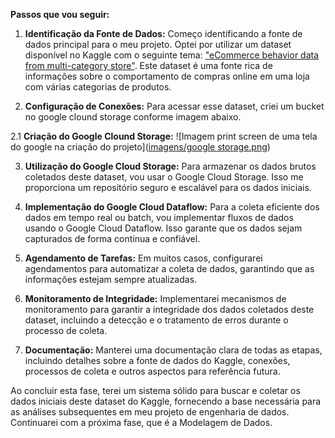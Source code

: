 **Passos que vou seguir:**

1. **Identificação da Fonte de Dados:** Começo identificando a fonte de dados principal para o meu projeto. Optei por utilizar um dataset disponível no Kaggle com o seguinte tema: ["eCommerce behavior data from multi-category store"](https://www.kaggle.com/datasets/mkechinov/ecommerce-behavior-data-from-multi-category-store). Este dataset é uma fonte rica de informações sobre o comportamento de compras online em uma loja com várias categorias de produtos.

2. **Configuração de Conexões:** Para acessar esse dataset, criei um bucket no google clound storage conforme imagem abaixo. 

2.1 **Criação do Google Clound Storage:**
![Imagem print screen de uma tela do google na criação do projeto]([imagens/google storage.png]([https://github.com/pitarac/mvp-sprint-eng-de-dados/blob/main/imagens/google%20storage.png](https://storage.cloud.google.com/ecommerce-behavior/google%20storage.png)))



3. **Utilização do Google Cloud Storage:** Para armazenar os dados brutos coletados deste dataset, vou usar o Google Cloud Storage. Isso me proporciona um repositório seguro e escalável para os dados iniciais.

4. **Implementação do Google Cloud Dataflow:** Para a coleta eficiente dos dados em tempo real ou batch, vou implementar fluxos de dados usando o Google Cloud Dataflow. Isso garante que os dados sejam capturados de forma contínua e confiável.

5. **Agendamento de Tarefas:** Em muitos casos, configurarei agendamentos para automatizar a coleta de dados, garantindo que as informações estejam sempre atualizadas.

6. **Monitoramento de Integridade:** Implementarei mecanismos de monitoramento para garantir a integridade dos dados coletados deste dataset, incluindo a detecção e o tratamento de erros durante o processo de coleta.

7. **Documentação:** Manterei uma documentação clara de todas as etapas, incluindo detalhes sobre a fonte de dados do Kaggle, conexões, processos de coleta e outros aspectos para referência futura.

Ao concluir esta fase, terei um sistema sólido para buscar e coletar os dados iniciais deste dataset do Kaggle, fornecendo a base necessária para as análises subsequentes em meu projeto de engenharia de dados. Continuarei com a próxima fase, que é a Modelagem de Dados.
